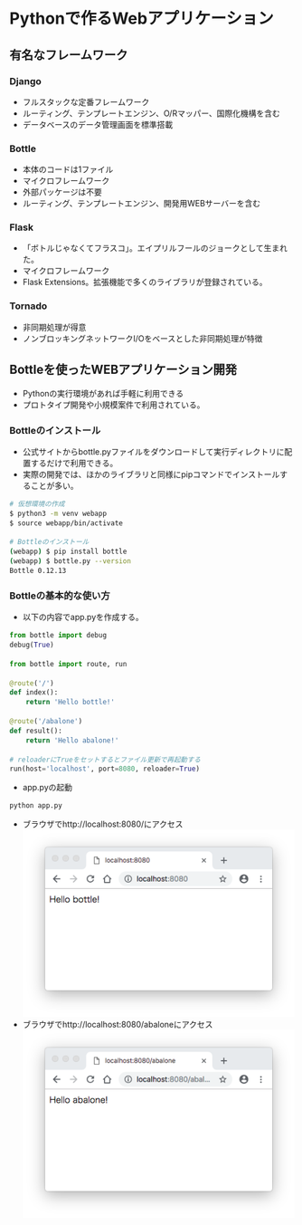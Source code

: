 # Pythonで作るWebアプリケーション
## 有名なフレームワーク
### Django
- フルスタックな定番フレームワーク
- ルーティング、テンプレートエンジン、O/Rマッパー、国際化機構を含む
- データベースのデータ管理画面を標準搭載
### Bottle
- 本体のコードは1ファイル
- マイクロフレームワーク
- 外部パッケージは不要
- ルーティング、テンプレートエンジン、開発用WEBサーバーを含む
### Flask
- 「ボトルじゃなくてフラスコ」。エイプリルフールのジョークとして生まれた。
- マイクロフレームワーク
- Flask Extensions。拡張機能で多くのライブラリが登録されている。
### Tornado
- 非同期処理が得意
- ノンブロッキングネットワークI/Oをベースとした非同期処理が特徴

## Bottleを使ったWEBアプリケーション開発
- Pythonの実行環境があれば手軽に利用できる
- プロトタイプ開発や小規模案件で利用されている。
### Bottleのインストール
- 公式サイトからbottle.pyファイルをダウンロードして実行ディレクトリに配置するだけで利用できる。
- 実際の開発では、ほかのライブラリと同様にpipコマンドでインストールすることが多い。
```sh
# 仮想環境の作成
$ python3 -m venv webapp
$ source webapp/bin/activate

# Bottleのインストール
(webapp) $ pip install bottle
(webapp) $ bottle.py --version
Bottle 0.12.13
```
### Bottleの基本的な使い方
- 以下の内容でapp.pyを作成する。
```py
from bottle import debug
debug(True)

from bottle import route, run

@route('/')
def index():
    return 'Hello bottle!'

@route('/abalone')
def result():
    return 'Hello abalone!'

# reloaderにTrueをセットするとファイル更新で再起動する
run(host='localhost', port=8080, reloader=True)
```
- app.pyの起動
```sh
python app.py
```
- ブラウザでhttp://localhost:8080/にアクセス
![Hello bottle](./hello_bottle.png "√")
- ブラウザでhttp://localhost:8080/abaloneにアクセス
![Hello abalone](./hello_abalone.png "√")
